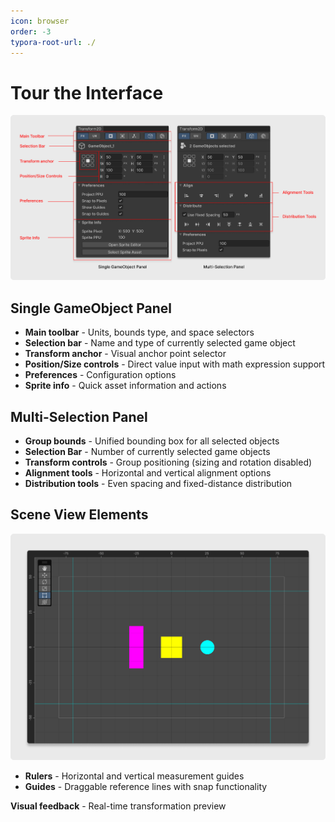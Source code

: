 ```yaml
---
icon: browser
order: -3
typora-root-url: ./
---
```


# Tour the Interface

![](/static/1.1.tour-de-interface.png)



## Single GameObject Panel

- **Main toolbar** - Units, bounds type, and space selectors
- **Selection bar** - Name and type of currently selected game object
- **Transform anchor** - Visual anchor point selector
- **Position/Size controls** - Direct value input with math expression support
- **Preferences** - Configuration options
- **Sprite info** - Quick asset information and actions

## Multi-Selection Panel

- **Group bounds** - Unified bounding box for all selected objects
- **Selection Bar** - Number of currently selected game objects
- **Transform controls** - Group positioning (sizing and rotation disabled)
- **Alignment tools** - Horizontal and vertical alignment options
- **Distribution tools** - Even spacing and fixed-distance distribution

## Scene View Elements

![](/static/2.2.scene-view.jpg)

- **Rulers** - Horizontal and vertical measurement guides
- **Guides** - Draggable reference lines with snap functionality

**Visual feedback** - Real-time transformation preview